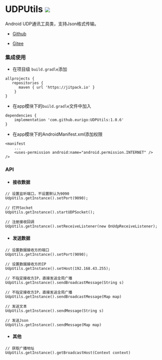 # UDPUtils [![](https://jitpack.io/v/eurigo/UDPUtils.svg)](https://jitpack.io/#eurigo/UDPUtils)
Android UDP通讯工具类，支持Json格式传输。

+ [Github](https://github.com/eurigo/UDPUtils)

+ [Gitee](https://gitee.com/Eurigo/UDPUtils)

### 集成使用

+ 在项目级 `build.gradle`添加

```
allprojects {
   repositories {
      maven { url 'https://jitpack.io' }
	}
}
```
  
+ 在app模块下的`build.gradle`文件中加入
```
dependencies {
    implementation 'com.github.eurigo:UDPUtils:1.0.6'
}
```

+ 在app模块下的AndroidManifest.xml添加权限
```
<manifest
    ...
    <uses-permission android:name="android.permission.INTERNET" />
/>
```

### API
+ #### 接收数据
```
// 设置监听端口，不设置默认为9090
UdpUtils.getInstance().setPort(9090);

// 打开Socket
UdpUtils.getInstance().startUDPSocket();

// 注册接收回调
UdpUtils.getInstance().setReceiveListener(new OnUdpReceiveListener);
```
+ #### 发送数据
```
// 设置数据接收方的端口
UdpUtils.getInstance().setPort(9090);

// 设置数据接收方的IP
UdpUtils.getInstance().setHost(192.168.43.255);

// 不指定接收方IP，直接发送全局广播
UdpUtils.getInstance().sendBroadcastMessage(String s)

// 不指定接收方IP，直接发送全局广播
UdpUtils.getInstance().sendBroadcastMessage(Map map)

// 发送文本
UdpUtils.getInstance().sendMessage(String s)

// 发送Json
UdpUtils.getInstance().sendMessage(Map map)
```
+ #### 其他
```
// 获取广播地址
UdpUtils.getInstance().getBroadcastHost(Context context)
```
